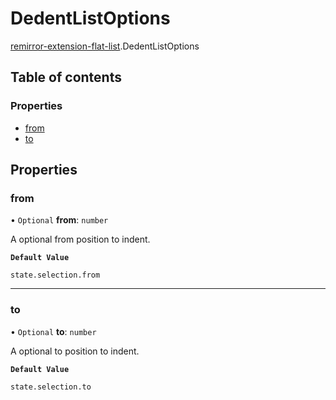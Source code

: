 # DedentListOptions

[remirror-extension-flat-list](../modules/remirror_extension_flat_list.md).DedentListOptions

## Table of contents

### Properties

- [from](remirror_extension_flat_list.DedentListOptions.md#from)
- [to](remirror_extension_flat_list.DedentListOptions.md#to)

## Properties

### from

• `Optional` **from**: `number`

A optional from position to indent.

**`Default Value`**

`state.selection.from`

___

### to

• `Optional` **to**: `number`

A optional to position to indent.

**`Default Value`**

`state.selection.to`
